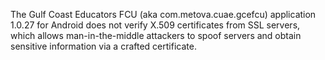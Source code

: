 The Gulf Coast Educators FCU (aka com.metova.cuae.gcefcu) application 1.0.27 for Android does not verify X.509 certificates from SSL servers, which allows man-in-the-middle attackers to spoof servers and obtain sensitive information via a crafted certificate.